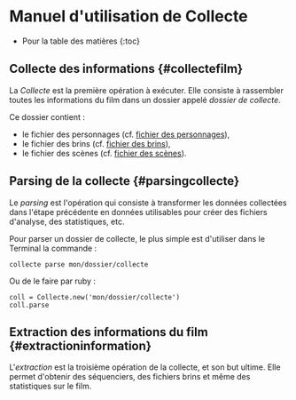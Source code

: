 [fichier des scènes]: #fichier_des_scenes
[fichier des personnages]: #fichier_des_personnages
[fichier des brins]: #fichier_des_brins

# Manuel d'utilisation de Collecte

* Pour la table des matières
{:toc}

## Collecte des informations {#collectefilm}

La *Collecte* est la première opération à exécuter. Elle consiste à rassembler toutes les informations du film dans un dossier appelé *dossier de collecte*.

Ce dossier contient :

* le fichier des personnages (cf. [fichier des personnages]),
* le fichier des brins (cf. [fichier des brins]),
* le fichier des scènes (cf. [fichier des scènes]).

## Parsing de la collecte {#parsingcollecte}

Le *parsing* est l'opération qui consiste à transformer les données collectées dans l'étape précédente en données utilisables pour créer des fichiers d'analyse, des statistiques, etc.

Pour parser un dossier de collecte, le plus simple est d'utiliser dans le Terminal la commande :

    collecte parse mon/dossier/collecte

Ou de le faire par ruby :

    coll = Collecte.new('mon/dossier/collecte')
    coll.parse
    

## Extraction des informations du film {#extractioninformation}

L'*extraction* est la troisième opération de la collecte, et son but ultime. Elle permet d'obtenir des séquenciers, des fichiers brins et même des statistiques sur le film.
